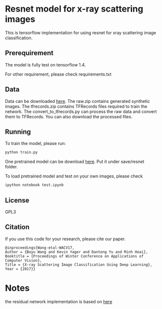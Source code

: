 # Resnet model for x-ray scattering images

This is tensorflow implementation for using resnet for xray scattering image classification.

## Prerequirement
The model is fully test on tensorflow 1.4. 

For other requirement, please check requirements.txt

## Data
Data can be downloaded [here](https://drive.google.com/drive/folders/1y5i5YlWdA9KC6mM0p9LL1IfmAR1uwFs4?usp=sharing).  The raw.zip contains generated synthetic images. The tfrecords.zip contains TFRecords files required to train the network. The convert_to_tfrecords.py can process the raw data and convert them to TFRecords. You can also download the processed files. 

## Running

To train the model, please run:

```bash
python train.py
```

One pretrained model can be download [here](https://drive.google.com/drive/folders/1y5i5YlWdA9KC6mM0p9LL1IfmAR1uwFs4?usp=sharing). Put it under save/resnet folder.

To load pretrained model and test on your own images, please check 

```bash
ipython notebook test.ipynb
```


## License
GPL3

## Citation
If you use this code for your research, please cite our paper.
```
@inproceedings{Wang-etal-WACV17, 
Author = {Boyu Wang and Kevin Yager and Dantong Yu and Minh Hoai}, 
Booktitle = {Proceedings of Winter Conference on Applications of Computer Vision}, 
Title = {X-ray Scattering Image Classification Using Deep Learning}, 
Year = {2017}} 
```

# Notes
the residual network implementation is based on [here](https://github.com/ry/tensorflow-resnet)


